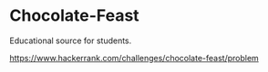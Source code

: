 # Chocolate-Feast
Educational source for students.

https://www.hackerrank.com/challenges/chocolate-feast/problem
